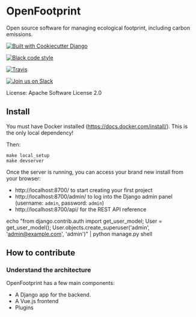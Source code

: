 # OpenFootprint

Open source software for managing ecological footprint, including carbon emissions.

[![Built with Cookiecutter Django](https://img.shields.io/badge/built%20with-Cookiecutter%20Django-ff69b4.svg)](https://github.com/pydanny/cookiecutter-django/)

[![Black code style](https://img.shields.io/badge/code%20style-black-000000.svg)](https://github.com/ambv/black)

[![Travis](https://img.shields.io/travis/openfootprint/openfootprint.svg)](https://travis-ci.org/openfootprint)

[![Join us on Slack](https://img.shields.io/badge/slack-join%20now-blue.svg?logo=slack)](https://join.slack.com/t/openfootprint/shared_invite/enQtNjQxMDAwNDcyMzIzLWZiYTk2YTlkZGUwNmNhNzgwMzE2N2ZhYmZjYzFhMDVjMTljYjc3YzdhODExYjllZDY3NjE1YjI4NTI4NDk2MmY)

License: Apache Software License 2.0

## Install

You must have Docker installed (https://docs.docker.com/install/). This is the only local dependency!

Then:

```
make local_setup
make devserver
```

Once the server is running, you can access your brand new install from your browser:
 - http://localhost:8700/ to start creating your first project
 - http://localhost:8700/admin/ to log into the Django admin panel (username: `admin`, password: `admin`)
 - http://localhost:8700/api/ for the REST API reference

echo "from django.contrib.auth import get_user_model; User = get_user_model(); User.objects.create_superuser('admin', 'admin@example.com', 'admin')" | python manage.py shell

## How to contribute

### Understand the architecture

OpenFootprint has a few main components:
 - A Django app for the backend.
 - A Vue.js frontend
 - Plugins